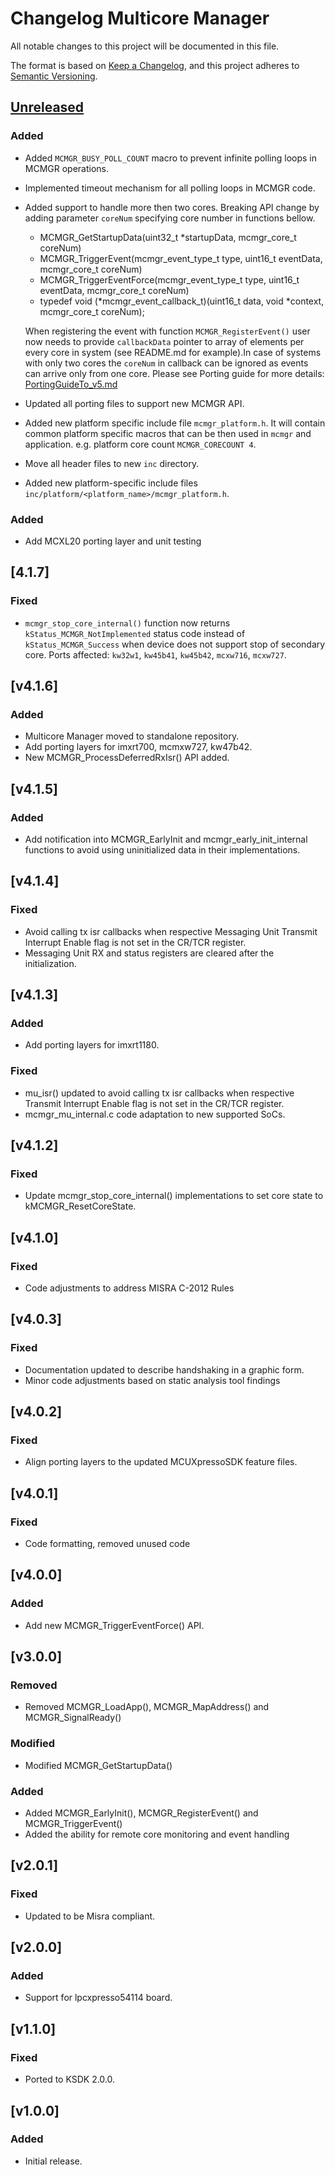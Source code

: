 # Changelog Multicore Manager

All notable changes to this project will be documented in this file.

The format is based on [Keep a Changelog](https://keepachangelog.com/en/1.1.0/),
and this project adheres to [Semantic Versioning](https://semver.org/spec/v2.0.0.html).

## [Unreleased][Unreleased]

### Added

- Added `MCMGR_BUSY_POLL_COUNT` macro to prevent infinite polling loops in MCMGR operations.
- Implemented timeout mechanism for all polling loops in MCMGR code.
- Added support to handle more then two cores. Breaking API change by adding parameter `coreNum` specifying core number in functions bellow.

  * MCMGR_GetStartupData(uint32_t *startupData, mcmgr_core_t coreNum)
  * MCMGR_TriggerEvent(mcmgr_event_type_t type, uint16_t eventData, mcmgr_core_t coreNum)
  * MCMGR_TriggerEventForce(mcmgr_event_type_t type, uint16_t eventData, mcmgr_core_t coreNum)
  * typedef void (*mcmgr_event_callback_t)(uint16_t data, void *context, mcmgr_core_t coreNum);

  When registering the event with function `MCMGR_RegisterEvent()` user now needs to
  provide `callbackData` pointer to array of elements per every core in system (see README.md for example).In case of systems with only two cores the `coreNum` in callback can be ignored as events can arrive only from one core.
  Please see Porting guide for more details: [PortingGuideTo_v5.md](doxygen/porting_guide_to_v5.md)
- Updated all porting files to support new MCMGR API.
- Added new platform specific include file `mcmgr_platform.h`.
  It will contain common platform specific macros that can be then used in `mcmgr` and application.
  e.g. platform core count `MCMGR_CORECOUNT 4`.
- Move all header files to new `inc` directory.
- Added new platform-specific include files `inc/platform/<platform_name>/mcmgr_platform.h`.

### Added

- Add MCXL20 porting layer and unit testing

## [4.1.7]

### Fixed

- `mcmgr_stop_core_internal()` function now returns `kStatus_MCMGR_NotImplemented` status code instead
  of `kStatus_MCMGR_Success` when device does not support stop of secondary core.
  Ports affected: `kw32w1`, `kw45b41`, `kw45b42`, `mcxw716`, `mcxw727`.

## [v4.1.6]

### Added

- Multicore Manager moved to standalone repository.
- Add porting layers for imxrt700, mcmxw727, kw47b42.
- New MCMGR_ProcessDeferredRxIsr() API added.

## [v4.1.5]

### Added

- Add notification into MCMGR_EarlyInit and mcmgr_early_init_internal functions to avoid using uninitialized data in their implementations.

## [v4.1.4]

### Fixed

- Avoid calling tx isr callbacks when respective Messaging Unit Transmit Interrupt Enable flag is not set in the CR/TCR register.
- Messaging Unit RX and status registers are cleared after the initialization.

## [v4.1.3]

### Added

- Add porting layers for imxrt1180.

### Fixed

- mu_isr() updated to avoid calling tx isr callbacks when respective Transmit Interrupt Enable flag is not set in the CR/TCR register.
- mcmgr_mu_internal.c code adaptation to new supported SoCs.

## [v4.1.2]

### Fixed

- Update mcmgr_stop_core_internal() implementations to set core state to kMCMGR_ResetCoreState.

## [v4.1.0]

### Fixed

- Code adjustments to address MISRA C-2012 Rules

## [v4.0.3]

### Fixed

- Documentation updated to describe handshaking in a graphic form.
- Minor code adjustments based on static analysis tool findings

## [v4.0.2]

### Fixed

- Align porting layers to the updated MCUXpressoSDK feature files.

## [v4.0.1]

### Fixed

- Code formatting, removed unused code

## [v4.0.0]

### Added

- Add new MCMGR_TriggerEventForce() API.

## [v3.0.0]

### Removed

- Removed MCMGR_LoadApp(), MCMGR_MapAddress() and MCMGR_SignalReady()

### Modified

- Modified MCMGR_GetStartupData()

### Added

- Added MCMGR_EarlyInit(), MCMGR_RegisterEvent() and MCMGR_TriggerEvent()
- Added the ability for remote core monitoring and event handling

## [v2.0.1]

### Fixed

- Updated to be Misra compliant.

## [v2.0.0]

### Added

- Support for lpcxpresso54114 board.

## [v1.1.0]

### Fixed

- Ported to KSDK 2.0.0.

## [v1.0.0]

### Added

- Initial release.

[unreleased]: https://github.com/nxp-mcuxpresso/mcmgr

